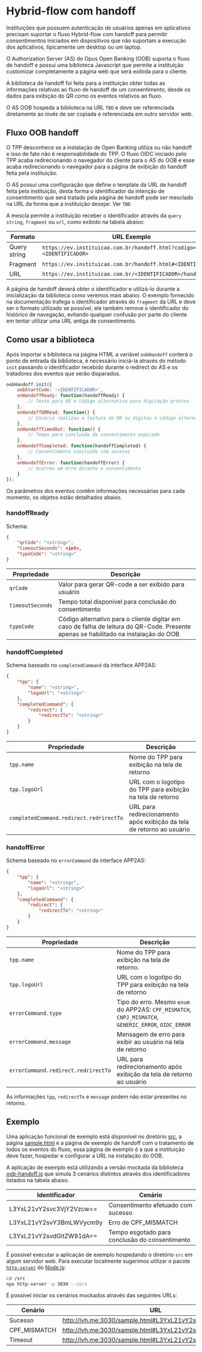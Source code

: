 # Hybrid-flow com handoff

Instituições que possuem autenticação de usuários apenas em aplicativos precisam
suportar o fluxo Hybrid-flow com handoff para permitir consentimentos iniciados
em dispositivos que não suportam a execução dos aplicativos, tipicamente um
desktop ou um laptop.

O Authorization Server (AS) do Opus Open Banking (OOB) suporta o fluxo de
handoff e possui uma biblioteca Javascript que permite a instituição customizar
completamente a página web que será exibida para o cliente.

A biblioteca de handoff foi feita para a instituição obter todas as informações
relativas ao fluxo de handoff de um consentimento, desde os dados para exibição
do QR como os eventos relativos ao fluxo.

O AS OOB hospeda a biblioteca na URL `TBD` e deve ser referenciada diretamente
ao invés de ser copiada e referenciada em outro servidor web.

## Fluxo OOB handoff

O TPP desconhece se a instalação de Open Banking utiliza ou não handoff e isso
de fato não é responsabilidade do TPP. O fluxo OIDC iniciado pelo TPP acaba
redirecionando o navegador do cliente para o AS do OOB e esse acaba
redirecionando o navegador para a página de exibição do handoff feita pela instituição.

O AS possui uma configuração que define o template da URL de handoff feita pela
instituição, desta forma o identificador da intenção de consentimento que será
tratado pela página de handoff pode ser mesclado na URL da forma que a
instituição desejar. Ver `TBD`

A mescla permite a instituição receber o identificador através da
`query string`, `fragment` ou `url`, como exibido na tabela abaixo:

| Formato      | URL Exemplo                                                         |
| ------------ | ------------------------------------------------------------------- |
| Query string | `https://ev.instituicao.com.br/handoff.html?codigo=<IDENTIFICADOR>` |
| Fragment     | `https://ev.instituicao.com.br/handoff.html#<IDENTIFICADOR>`        |
| URL          | `https://ev.instituicao.com.br/<IDENTIFICADOR>/handoff.html`        |

A página de handoff deverá obter o identificador e utilizá-lo durante a
inicialização da biblioteca como veremos mais abaixo. O exemplo fornecido na
documentação trafega o identificador através do `fragment` da URL e deve ser o
formato utilizado se possível, ele também remove o identificador do histórico
de navegação, evitando qualquer confusão por parte do cliente em tentar utilizar
uma URL antiga de consentimento.

## Como usar a biblioteca

Após importar a biblioteca na página HTML a variável `oobHandoff` conterá o
ponto de entrada da biblioteca, é necessário iniciá-la através do método `init`
passando o identificador recebido durante o redirect do AS e os tratadores dos
eventos que serão disparados.

```Javascript
oobHandoff.init({
    oobStartCode: '<IDENTIFICADOR>',
    onHandoffReady: function(handoffReady) {
        // Texto para QR e código alternativo para digitação prontos
    },
    onHandoffQRRead: function() {
        // Usuário realizou a leitura do QR ou digitou o código alternativo
    },
    onHandoffTimedOut: function() {
        // Tempo para conclusão do consentimento expirado
    },
    onHandoffCompleted: function(handoffCompleted) {
        // Consentimento concluído com sucesso
    },
    onHandoffError: function(handoffError) {
        // Ocorreu um erro durante o consentimento
    }
});
```

Os parâmetros dos eventos contêm informações necessárias para cada momento, os
objetos estão detalhados abaixo.

### handoffReady

Schema:

```json
{
    "qrCode": "<string>",
    "timeoutSeconds": <int>,
    "typeCode": "<string>"
}
```

| Propriedade      | Descrição                                                                                                                            |
| ---------------- | ------------------------------------------------------------------------------------------------------------------------------------ |
| `qrCode`         | Valor para gerar QR-code a ser exibido para usuário                                                                                  |
| `timeoutSeconds` | Tempo total disponível para conclusão do consentimento                                                                               |
| `typeCode`       | Código alternativo para o cliente digitar em caso de falha de leitura do QR-Code. Presente apenas se habilitado na instalação do OOB |

### handoffCompleted

Schema baseado no `completedCommand` da interface APP2AS:

```json
{
    "tpp": { 
        "name": "<string>",
        "logoUrl": "<string>"
    },
    "completedCommand": { 
        "redirect": {
            "redirectTo": "<string>"
        }
    }
}
```

| Propriedade                             | Descrição                                                             |
| --------------------------------------- | --------------------------------------------------------------------- |
| `tpp.name`                              | Nome do TPP para exibição na tela de retorno                          |
| `tpp.logoUrl`                           | URL com o logotipo do TPP para exibição na tela de retorno            |
| `completedCommand.redirect.redrirectTo` | URL para redirecionamento após exibição da tela de retorno ao usuário |

### handoffError

Schema baseado no `errorCommand` da interface APP2AS:

```json
{
    "tpp": { 
        "name": "<string>",
        "logoUrl": "<string>"
    },
    "completedCommand": { 
        "redirect": {
            "redirectTo": "<string>"
        }
    }
}
```

| Propriedade                         | Descrição                                                                                            |
| ----------------------------------- | ---------------------------------------------------------------------------------------------------- |
| `tpp.name`                          | Nome do TPP para exibição na tela de retorno.                                                        |
| `tpp.logoUrl`                       | URL com o logotipo do TPP para exibição na tela de retorno                                           |
| `errorCommand.type`                 | Tipo do erro. Mesmo `enum` do APP2AS: `CPF_MISMATCH`, `CNPJ_MISMATCH`, `GENERIC_ERROR`, `OIDC_ERROR` |
| `errorCommand.message`              | Mensagem de erro para exibir ao usuário na tela de retorno                                           |
| `errorCommand.redirect.redrirectTo` | URL para redirecionamento após exibição da tela de retorno ao usuário                                |

As informações `tpp`, `redirectTo` e `message` podem não estar presentes no retorno.

## Exemplo

Uma aplicação funcional de exemplo está disponível no diretório [src](./src), a
página [sample.html](./src/sample.html) é a página de exemplo de handoff com o
tratamento de todos os eventos do fluxo, essa página de exemplo é a que a
instituição deve fazer, hospedar e configurar a URL na instalação do OOB.

A aplicação de exemplo está utilizando a versão mockada da biblioteca [oob-handoff.js](./src/v1/oob-handoff.js)
que simula 3 cenários distintos através dos identificadores listados na tabela abaixo.

| Identificador        | Cenário                                        |
| -------------------- | ---------------------------------------------- |
| L3YxL21vY2svc3VjY2Vzcw== | Consentimento efetuado com sucesso             |
| L3YxL21vY2svY3BmLWVycm9y | Erro de CPF_MISMATCH                           |
| L3YxL21vY2svdGltZW91dA== | Tempo esgotado para conclusão do consentimento |

É possível executar a aplicação de exemplo hospedando o diretório `src` em algum
servidor web. Para executar localmente sugerimos utilizar o pacote [`http-server`](https://www.npmjs.com/package/http-server)
do [Node.js](https://nodejs.org/en/download/):

```bash
cd /src
npx http-server -p 3030 --cors
```

É possível iniciar os cenários mockados através das seguintes URLs:

| Cenário | URL |
| --- | --- |
| Sucesso | <http://lvh.me:3030/sample.html#L3YxL21vY2svc3VjY2Vzcw==> |
| CPF_MISMATCH | <http://lvh.me:3030/sample.html#L3YxL21vY2svY3BmLWVycm9y> |
| Timeout | <http://lvh.me:3030/sample.html#L3YxL21vY2svdGltZW91dA==> |
